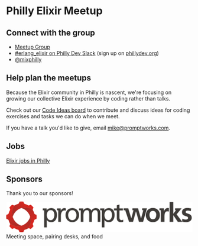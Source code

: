 # Philly Elixir Meetup

## Connect with the group

- [Meetup Group][meetup]
- [#erlang_elixir on Philly Dev Slack][slack] (sign up on [phillydev.org][phillydev-org])
- [@mixphilly][twitter]

## Help plan the meetups

Because the Elixir community in Philly is nascent, we're focusing on growing our collective Elixir experience by coding rather than talks.

Check out our [Code Ideas board][code-ideas] to contribute and discuss ideas for coding exercises and tasks we can do when we meet.

If you have a talk you'd like to give, email mike@promptworks.com.

## Jobs

[Elixir jobs in Philly](jobs.md)

## Sponsors

Thank you to our sponsors!

[![PromptWorks](sponsors/promptworks.png)][promptworks]
Meeting space, pairing desks, and food



[meetup]: https://www.meetup.com/Philly-Elixir-Meetup/
[slack]: https://phillydev.slack.com/messages/erlang_elixir/
[phillydev-org]: https://phillydev.org
[twitter]: https://twitter.com/mixphilly
[code-ideas]: https://github.com/PhillyElixir/meetup/projects/1

[promptworks]: https://promptworks.com
